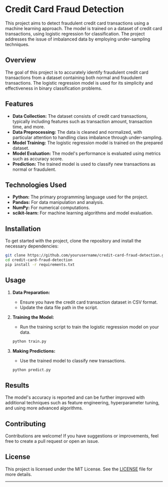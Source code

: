 # Credit Card Fraud Detection

This project aims to detect fraudulent credit card transactions using a machine learning approach. The model is trained on a dataset of credit card transactions, using logistic regression for classification. The project addresses the issue of imbalanced data by employing under-sampling techniques.

## Overview

The goal of this project is to accurately identify fraudulent credit card transactions from a dataset containing both normal and fraudulent transactions. The logistic regression model is used for its simplicity and effectiveness in binary classification problems.

## Features

- **Data Collection:** The dataset consists of credit card transactions, typically including features such as transaction amount, transaction time, and more.
- **Data Preprocessing:** The data is cleaned and normalized, with particular attention to handling class imbalance through under-sampling.
- **Model Training:** The logistic regression model is trained on the prepared dataset.
- **Model Evaluation:** The model's performance is evaluated using metrics such as accuracy score.
- **Prediction:** The trained model is used to classify new transactions as normal or fraudulent.

## Technologies Used

- **Python:** The primary programming language used for the project.
- **Pandas:** For data manipulation and analysis.
- **NumPy:** For numerical computations.
- **scikit-learn:** For machine learning algorithms and model evaluation.

## Installation

To get started with the project, clone the repository and install the necessary dependencies:

```bash
git clone https://github.com/yourusername/credit-card-fraud-detection.git
cd credit-card-fraud-detection
pip install -r requirements.txt
```

## Usage

1. **Data Preparation:**
   - Ensure you have the credit card transaction dataset in CSV format.
   - Update the data file path in the script.

2. **Training the Model:**
   - Run the training script to train the logistic regression model on your data.
   ```bash
   python train.py
   ```

3. **Making Predictions:**
   - Use the trained model to classify new transactions.
   ```bash
   python predict.py
   ```


## Results

The model's accuracy is reported and can be further improved with additional techniques such as feature engineering, hyperparameter tuning, and using more advanced algorithms.

## Contributing

Contributions are welcome! If you have suggestions or improvements, feel free to create a pull request or open an issue.

## License

This project is licensed under the MIT License. See the [LICENSE](LICENSE) file for more details.

---
